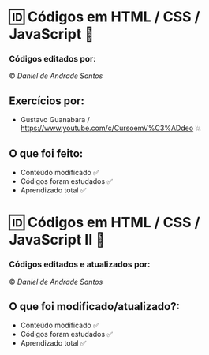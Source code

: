 # :id: Códigos em HTML / CSS / JavaScript :link:
### Códigos editados por:
:copyright: *Daniel de Andrade Santos*
## Exercícios por: 
* Gustavo Guanabara  / <https://www.youtube.com/c/CursoemV%C3%ADdeo> :boom:
## O que foi feito:
* Conteúdo modificado :white_check_mark:
* Códigos foram estudados :white_check_mark:
* Aprendizado total :white_check_mark:
# :id: Códigos em HTML / CSS / JavaScript II :link:
### Códigos editados e atualizados por:
:copyright: *Daniel de Andrade Santos*
## O que foi modificado/atualizado?:
* Conteúdo modificado :white_check_mark:
* Códigos foram estudados :white_check_mark:
* Aprendizado total :white_check_mark:
